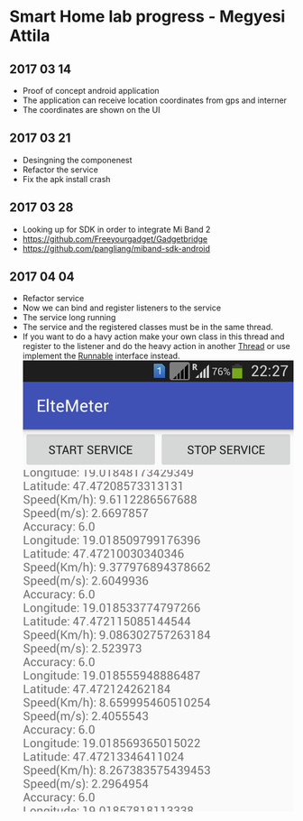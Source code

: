 # Smart Home lab progress - Megyesi Attila #

## 2017 03 14
- Proof of concept android application
- The application can receive location coordinates from gps and interner
- The coordinates are shown on the UI
## 2017 03 21
- Desingning the componenest
- Refactor the service
- Fix the apk install crash
## 2017 03 28
- Looking up for SDK in order to integrate Mi Band 2
- https://github.com/Freeyourgadget/Gadgetbridge
- https://github.com/pangliang/miband-sdk-android
## 2017 04 04
- Refactor service
- Now we can bind and register listeners to the service
- The service long running
- The service and the registered classes must be in the same thread.
- If you want to do a havy action make your own class in this thread and register to the listener and do the heavy action in 
another [Thread](https://developer.android.com/reference/java/lang/Thread.html) or use implement the [Runnable](https://developer.android.com/reference/java/lang/Runnable.html) interface instead.
![Alt text](https://github.com/ordogfioka/ElteMeter/blob/master/LabProgress/Picture/GpsData.png "Gps sensor data")
